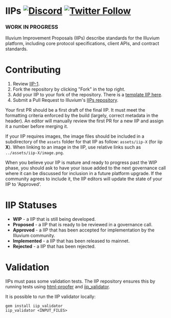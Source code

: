 # IIPs [![Discord](https://img.shields.io/discord/760344898200666112.svg?color=768AD4&label=discord&logo=https%3A%2F%2Fdiscordapp.com%2Fassets%2F8c9701b98ad4372b58f13fd9f65f966e.svg)](https://discordapp.com/channels/760344898200666112/) [![Twitter Follow](https://img.shields.io/twitter/follow/illuviumio.svg?label=illuviumio&style=social)](https://twitter.com/illuviumio)

### WORK IN PROGRESS

Illuvium Improvement Proposals (IIPs) describe standards for the Illuvium platform, including core protocol specifications, client APIs, and contract standards.


# Contributing

1.  Review [IIP-1](iips/iip-1.md).
2.  Fork the repository by clicking "Fork" in the top right.
3.  Add your IIP to your fork of the repository. There is a [template IIP here](iip-x.md).
4.  Submit a Pull Request to Illuvium's [IIPs repository](https://github.com/IlluviumGame/IIPs).

Your first PR should be a first draft of the final IIP. It must meet the formatting criteria enforced by the build (largely, correct metadata in the header). An editor will manually review the first PR for a new IIP and assign it a number before merging it. 

If your IIP requires images, the image files should be included in a subdirectory of the `assets` folder for that IIP as follow: `assets/iip-X` (for iip **X**). When linking to an image in the IIP, use relative links such as `../assets/iip-X/image.png`.

When you believe your IIP is mature and ready to progress past the WIP phase, you should ask to have your issue added to the next governance call where it can be discussed for inclusion in a future platform upgrade. If the community agrees to include it, the IIP editors will update the state of your IIP to 'Approved'.

# IIP Statuses

- **WIP** - a IIP that is still being developed.
- **Proposed** - a IIP that is ready to be reviewed in a governance call.
- **Approved** - a IIP that has been accepted for implementation by the Illuvium community.
- **Implemented** - a IIP that has been released to mainnet.
- **Rejected** - a IIP that has been rejected.

# Validation

IIPs must pass some validation tests. The IIP repository ensures this by running tests using [html-proofer](https://rubygems.org/gems/html-proofer) and [iip_validator](https://rubygems.org/gems/iip_validator).

It is possible to run the IIP validator locally:

```
gem install iip_validator
iip_validator <INPUT_FILES>
```
